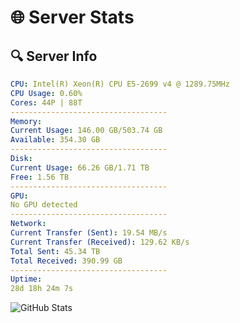 # 🌐 Server Stats
## 🔍 Server Info
```yaml
CPU: Intel(R) Xeon(R) CPU E5-2699 v4 @ 1289.75MHz
CPU Usage: 0.60%
Cores: 44P | 88T
-----------------------------------
Memory:
Current Usage: 146.00 GB/503.74 GB
Available: 354.30 GB
-----------------------------------
Disk:
Current Usage: 66.26 GB/1.71 TB
Free: 1.56 TB
-----------------------------------
GPU:
No GPU detected
-----------------------------------
Network:
Current Transfer (Sent): 19.54 MB/s
Current Transfer (Received): 129.62 KB/s
Total Sent: 45.34 TB
Total Received: 390.99 GB
-----------------------------------
Uptime:
28d 18h 24m 7s
```
![GitHub Stats](https://img.shields.io/badge/Updated-2025-04-05_15:46:56-blue)